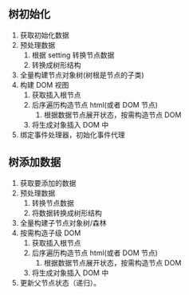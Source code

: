 ## 树初始化
1. 获取初始化数据
2. 预处理数据
    1. 根据 setting 转换节点数据
    2. 转换成树形结构
3. 全量构建节点对象树(树根是节点的子类)
4. 构建 DOM 视图
    1. 获取插入根节点
    2. 后序遍历构造节点 html(或者 DOM 节点)
        1. 根据数据节点展开状态，按需构造节点 DOM
    3. 将生成对象插入 DOM 中
5. 绑定事件处理器，初始化事件代理

## 树添加数据
1. 获取要添加的数据
2. 预处理数据
    1. 转换节点数据
    2. 将数据转换成树形结构
3. 全量构建子节点对象树/森林
4. 按需构造子级 DOM
    1. 获取插入根节点
    2. 后序遍历构造节点 html(或者 DOM 节点)
        1. 根据数据节点展开状态，按需构造节点 DOM
    3. 将生成对象插入 DOM 中
5. 更新父节点状态（递归）。